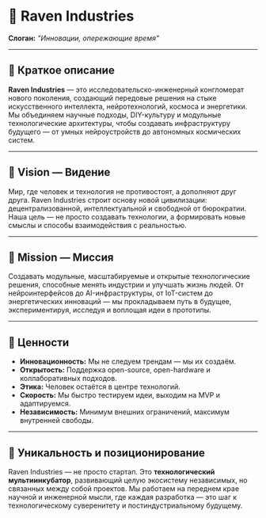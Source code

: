 
# 🦅 Raven Industries  
**Слоган:** _"Инновации, опережающие время"_

---

## 📌 Краткое описание  
**Raven Industries** — это исследовательско-инженерный конгломерат нового поколения, создающий передовые решения на стыке искусственного интеллекта, нейротехнологий, космоса и энергетики. Мы объединяем научные подходы, DIY-культуру и модульные технологические архитектуры, чтобы создавать инфраструктуру будущего — от умных нейроустройств до автономных космических систем.

---

## 🌌 Vision — Видение  
Мир, где человек и технология не противостоят, а дополняют друг друга. Raven Industries строит основу новой цивилизации: децентрализованной, интеллектуальной и свободной от бюрократии. Наша цель — не просто создавать технологии, а формировать новые смыслы и способы взаимодействия с реальностью.

---

## 🎯 Mission — Миссия  
Создавать модульные, масштабируемые и открытые технологические решения, способные менять индустрии и улучшать жизнь людей. От нейроинтерфейсов до AI-инфраструктуры, от IoT-систем до энергетических инноваций — мы прокладываем путь в будущее, экспериментируя, исследуя и воплощая идеи в прототипы.

---

## 🧬 Ценности  
- **Инновационность:** Мы не следуем трендам — мы их создаём.  
- **Открытость:** Поддержка open-source, open-hardware и коллаборативных подходов.  
- **Этика:** Человек остаётся в центре технологий.  
- **Скорость:** Мы быстро тестируем идеи, выходим на MVP и адаптируемся.  
- **Независимость:** Минимум внешних ограничений, максимум внутренней свободы.  

---

## 🧠 Уникальность и позиционирование  
Raven Industries — не просто стартап. Это **технологический мультиинкубатор**, развивающий целую экосистему независимых, но связанных между собой проектов. Мы работаем на переднем крае научной и инженерной мысли, где каждая разработка — это шаг к технологическому суверенитету и постиндустриальному будущему.
